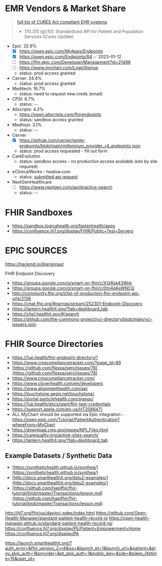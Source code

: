 


# EMR Vendors & Market Share

>[full list of CURES Act compliant EHR systems](https://chpl.healthit.gov/#/search) 
>- 170.315 (g)(10): Standardized API for Patient and Population Services (Cures Update)

- Epic: 32.9%
	- [x] https://open.epic.com/MyApps/Endpoints
	- [x] https://open.epic.com/Endpoints/R4 ✅ 2023-01-12
	- [ ] https://fhir.epic.com/Developer/Management?id=21498
	- [ ] https://www.mychart.com/LoginSignup
	- status: prod access granted
- Cerner: 24.4%
	- status: prod access granted
- Meditech: 16.7%
	- status: need to request new creds (email)
- CPSI: 8.7%
	- status: --
- Allscripts: 4.3%
	- https://open.allscripts.com/fhirendpoints
	- status: sandbox access granted
- Medhost: 3.1%
	- status: --
- Cerner
	- [x] https://github.com/cerner/ignite-endpoints/blob/main/millennium_provider_r4_endpoints.json
	- status: prod access requested - fill out form
- CareEvolution
	- status: sandbox access - no production access available (site by site required)
- eClinicalWorks - healow.com
	- status: [submitted api request](https://www.eclinicalworks.com/products-services/interoperability/provider-centric-apps/)
- NextGenHealthcare
	- [ ] https://www.nextgen.com/api/practice-search
	- status: -- 



# FHIR Sandboxes
- https://sandbox.logicahealth.org/fastenhealth/apps
- https://confluence.hl7.org/display/FHIR/Public+Test+Servers

# EPIC SOURCES


https://hackmd.io/@argonaut


FHIR Endpoint Discovery
- https://groups.google.com/g/smart-on-fhir/c/X1zRsk43Wnk
- https://groups.google.com/g/smart-on-fhir/c/0tn4qAsWNCQ
- http://community.fhir.org/t/list-of-production-fhir-endpoint-api-urls/2136
- https://chat.fhir.org/#narrow/stream/252301-Endpoint-Discovery
- https://lantern.healthit.gov/?tab=dashboard_tab
- https://chpl.healthit.gov/#/search
- https://github.com/the-commons-project/vci-directory/blob/main/vci-issuers.json

# FHIR Source Directories
- https://1up.health/fhir-endpoint-directory/1
- https://www.cmscompliancetracker.com/?page_id=89
- [https://github.com/flexpa/sero/issues/78](https://github.com/flexpa/sero/issues/78)
- https://www.cmscompliancetracker.com/
- https://www.cloverhealth.com/en/developers
- https://www.alignmenthealth.com/api
- https://touchstone.aegis.net/touchstone/
- https://portal.particlehealth.com/signup/
- https://1up.health/docs/start/fhir-test-credentials
- https://support.apple.com/en-us/HT208647\
- ALL MyChart should be supported via Epic integration - https://open.epic.com/Tutorial/PatientAuthentication?whereFrom=MyChart
- https://download.cms.gov/nppes/NPI_Files.html
- https://carequality.org/active-sites-search/
- https://lantern.healthit.gov/?tab=dashboard_tab


## Example Datasets / Synthetic Data
- [https://synthetichealth.github.io/synthea/](https://synthetichealth.github.io/synthea/)
- [http://docs.smarthealthit.org/dstu2-examples/](http://docs.smarthealthit.org/dstu2-examples/)
- [https://github.com/hapifhir/fhir-tutorial/blob/master/Transactions/lesson.md](https://github.com/hapifhir/fhir-tutorial/blob/master/Transactions/lesson.md)



http://hl7.org/fhir/us/davinci-pdex/index.html
https://github.com/Open-Health-Manager/standard-patient-health-record-ig
https://open-health-manager.github.io/standard-patient-health-record-ig/
https://confluence.hl7.org/display/PE/Patient+Empowerment+Home
https://confluence.hl7.org/display/PA


https://launch.smarthealthit.org/?auth_error=&fhir_version_2=r4&iss=&launch_pt=1&launch_url=&patient=&prov_skip_auth=1&provider=&pt_skip_auth=1&public_key=&sde=&token_lifetime=15&user_pt=


